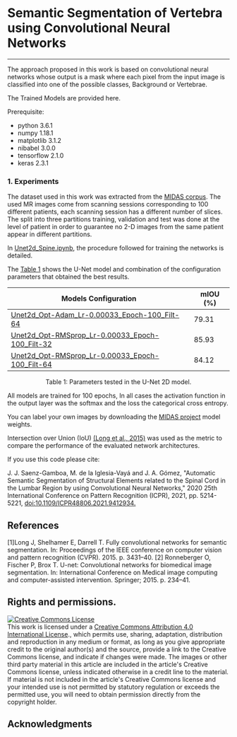 # Semantic Segmentation of Vertebra using Convolutional Neural Networks 
--------------------------------------------------------------------------

The approach proposed in this work is based on convolutional neural networks whose output is a mask where each pixel from the input image is classified into one of the possible classes, Background or Vertebrae.

The Trained Models are provided here.

Prerequisite:

- python 3.6.1
- numpy 1.18.1
- matplotlib 3.1.2
- nibabel 3.0.0
- tensorflow 2.1.0
- keras 2.3.1

### 1. Experiments 

The dataset used in this work was extracted from the <a href="https://bimcv.cipf.es/bimcv-projects/project-midas/">MIDAS corpus</a>.
The used MR images come from scanning sessions corresponding to 100 different patients, each scanning session has a different number of slices.
The split into three partitions training, validation and test was done at the level of patient in order to guarantee no 2-D images from the same patient appear in different partitions.

In <a href="https://github.com/jsaenzBimcv/BIMCV-MIDAS-PROJECT/blob/main/Models/Segmentation_Models/Unet2d_Vertebrae/Unet2d_Spine.ipynb">Unet2d_Spine.ipynb</a>, the procedure followed for training the networks is detailed.

The [Table 1](#table1) shows the U-Net model and combination of the configuration parameters that obtained the best results.

<div align="center"> 
<sub> 

| Models Configuration  | mIOU (%)                     |
|------|------------------------------------|
|<a href="https://github.com/jsaenzBimcv/BIMCV-MIDAS-PROJECT/tree/main/Models/Segmentation_Models/Unet2d_Vertebrae/models/Unet2d_Opt-Adam_Lr-0.00033_Epoch-100_Filt-64">Unet2d_Opt-Adam_Lr-0.00033_Epoch-100_Filt-64</a>| 79.31 |
|<a href="https://github.com/jsaenzBimcv/BIMCV-MIDAS-PROJECT/tree/main/Models/Segmentation_Models/Unet2d_Vertebrae/models/Unet2d_Opt-RMSprop_Lr-0.00033_Epoch-100_Filt-32">Unet2d_Opt-RMSprop_Lr-0.00033_Epoch-100_Filt-32</a>| 85.93 |
|<a href="https://github.com/jsaenzBimcv/BIMCV-MIDAS-PROJECT/tree/main/Models/Segmentation_Models/Unet2d_Vertebrae/models/Unet2d_Opt-RMSprop_Lr-0.00033_Epoch-100_Filt-64">Unet2d_Opt-RMSprop_Lr-0.00033_Epoch-100_Filt-64</a>| 84.12 |

</sub>
</div>
<p align="center">
<a id="table1">Table 1:</a> Parameters tested in the U-Net 2D model.
</p>

All models are trained for 100 epochs, In all cases the activation function in the output layer was the softmax and the loss the categorical cross entropy.

You can label your own images by downloading the <a href="https://bimcv.cipf.es/bimcv-projects/project-midas/">MIDAS project</a> model weights.


Intersection over Union (IoU) [(Long et al., 2015)](#1) was used as the metric to compare the performance of the evaluated network architectures.

If you use this code please cite:

J. J. Saenz-Gamboa, M. de la Iglesia-Vayá and J. A. Gómez, "Automatic Semantic Segmentation of Structural Elements related to the Spinal Cord in the Lumbar Region by using Convolutional Neural Networks," 2020 25th International Conference on Pattern Recognition (ICPR), 2021, pp. 5214-5221, <a href="https://doi.org/10.1109/ICPR48806.2021.9412934">doi:10.1109/ICPR48806.2021.9412934.</a>

<a id='references'></a>
## References

<a id="1">[1]</a>Long J, Shelhamer E, Darrell T. Fully convolutional networks for semantic segmentation. In: Proceedings of the IEEE conference on computer vision and pattern recognition (CVPR). 2015. p. 3431–40.</a>
<a id="2">[2]</a> Ronneberger O, Fischer P, Brox T. U-net: Convolutional networks for biomedical image segmentation. In: International Conference on Medical image computing and computer-assisted intervention. Springer; 2015. p. 234–41.

## Rights and permissions.

 <a rel="license" href="http://creativecommons.org/licenses/by/4.0/"><img alt="Creative Commons License" style="border-width:0" src="https://i.creativecommons.org/l/by/4.0/88x31.png" /></a><br />This work is licensed under a <a rel="license" href="http://creativecommons.org/licenses/by/4.0/">Creative Commons Attribution 4.0 International License</a>., which permits use, sharing, adaptation, distribution and reproduction in any medium or format, as long as you give appropriate credit to the original author(s) and the source, provide a link to the Creative Commons license, and indicate if changes were made. The images or other third party material in this article are included in the article's Creative Commons license, unless indicated otherwise in a credit line to the material. If material is not included in the article's Creative Commons license and your intended use is not permitted by statutory regulation or exceeds the permitted use, you will need to obtain permission directly from the copyright holder.

## Acknowledgments

